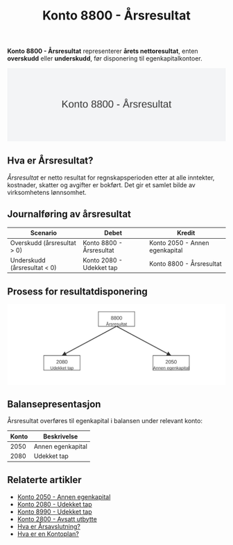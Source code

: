 ﻿---
title: "Konto 8800 - Årsresultat"
seoTitle: "Konto 8800 | Årsresultat | Kontoplan"
description: "Konto 8800 i norsk kontoplan viser årets resultat (overskudd eller underskudd) som overføres til egenkapitalen ved årsoppgjør. Lær føring og sammenheng med disponeringer."
summary: "Konto 8800 brukes for årsresultatet. Kort om føring og disponering mot egenkapital."
---

**Konto 8800 - Årsresultat** representerer **årets nettoresultat**, enten **overskudd** eller **underskudd**, før disponering til egenkapitalkontoer.

![Illustrasjon av konto 8800 årsresultat](8800-arsresultat-image.svg)

## Hva er Årsresultat?

*Årsresultat* er netto resultat for regnskapsperioden etter at alle inntekter, kostnader, skatter og avgifter er bokført. Det gir et samlet bilde av virksomhetens lønnsomhet.

## Journalføring av årsresultat

| Scenario                             | Debet                           | Kredit                          |
|--------------------------------------|---------------------------------|---------------------------------|
| Overskudd (årsresultat > 0)          | Konto 8800 - Årsresultat        | Konto 2050 - Annen egenkapital  |
| Underskudd (årsresultat < 0)         | Konto 2080 - Udekket tap         | Konto 8800 - Årsresultat        |

## Prosess for resultatdisponering

![Prosess for resultatdisponering](resultatdisponering.svg)

## Balansepresentasjon

Årsresultat overføres til egenkapital i balansen under relevant konto:

| Konto | Beskrivelse            |
|-------|------------------------|
| 2050  | Annen egenkapital      |
| 2080  | Udekket tap            |

## Relaterte artikler

* [Konto 2050 - Annen egenkapital](/blogs/kontoplan/2050-annen-egenkapital "Konto 2050 - Annen egenkapital: Annen egenkapital i Norsk Standard Kontoplan")
* [Konto 2080 - Udekket tap](/blogs/kontoplan/2080-udekket-tap "Konto 2080 - Udekket tap: Udekket tap i Norsk Standard Kontoplan")
* [Konto 8990 - Udekket tap](/blogs/kontoplan/8990-udekket-tap "Konto 8990 - Udekket tap: Lukking av underskudd i resultatdisponeringen")
* [Konto 2800 - Avsatt utbytte](/blogs/kontoplan/2800-avsatt-utbytte "Konto 2800 - Avsatt utbytte: Avsetning av utbytte som kortsiktig gjeld i Norsk Standard Kontoplan")
* [Hva er Årsavslutning?](/blogs/regnskap/hva-er-aarsavslutning "Hva er Årsavslutning? En Guide til Årsavslutning i Regnskap")
* [Hva er en Kontoplan?](/blogs/regnskap/hva-er-kontoplan "Hva er en Kontoplan? Komplett Guide til Kontoplaner i Norsk Regnskap")







